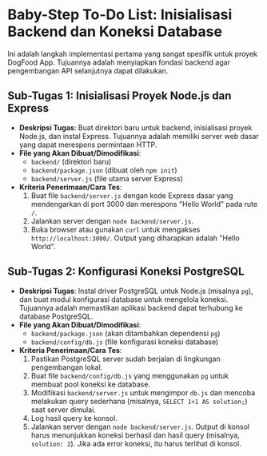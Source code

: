 # Baby-Step To-Do List: Inisialisasi Backend dan Koneksi Database

Ini adalah langkah implementasi pertama yang sangat spesifik untuk proyek DogFood App. Tujuannya adalah menyiapkan fondasi backend agar pengembangan API selanjutnya dapat dilakukan.

## Sub-Tugas 1: Inisialisasi Proyek Node.js dan Express
*   **Deskripsi Tugas**: Buat direktori baru untuk backend, inisialisasi proyek Node.js, dan instal Express. Tujuannya adalah memiliki server web dasar yang dapat merespons permintaan HTTP.
*   **File yang Akan Dibuat/Dimodifikasi**:
    *   `backend/` (direktori baru)
    *   `backend/package.json` (dibuat oleh `npm init`)
    *   `backend/server.js` (file utama server Express)
*   **Kriteria Penerimaan/Cara Tes**:
    1.  Buat file `backend/server.js` dengan kode Express dasar yang mendengarkan di port 3000 dan merespons "Hello World" pada rute `/`.
    2.  Jalankan server dengan `node backend/server.js`.
    3.  Buka browser atau gunakan `curl` untuk mengakses `http://localhost:3000/`. Output yang diharapkan adalah "Hello World".

## Sub-Tugas 2: Konfigurasi Koneksi PostgreSQL
*   **Deskripsi Tugas**: Instal driver PostgreSQL untuk Node.js (misalnya `pg`), dan buat modul konfigurasi database untuk mengelola koneksi. Tujuannya adalah memastikan aplikasi backend dapat terhubung ke database PostgreSQL.
*   **File yang Akan Dibuat/Dimodifikasi**:
    *   `backend/package.json` (akan ditambahkan dependensi `pg`)
    *   `backend/config/db.js` (file konfigurasi koneksi database)
*   **Kriteria Penerimaan/Cara Tes**:
    1.  Pastikan PostgreSQL server sudah berjalan di lingkungan pengembangan lokal.
    2.  Buat file `backend/config/db.js` yang menggunakan `pg` untuk membuat pool koneksi ke database.
    3.  Modifikasi `backend/server.js` untuk mengimpor `db.js` dan mencoba melakukan query sederhana (misalnya, `SELECT 1+1 AS solution;`) saat server dimulai.
    4.  Log hasil query ke konsol.
    5.  Jalankan server dengan `node backend/server.js`. Output di konsol harus menunjukkan koneksi berhasil dan hasil query (misalnya, `solution: 2`). Jika ada error koneksi, itu harus terlihat di konsol.
